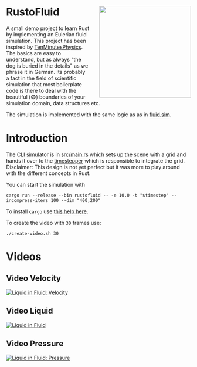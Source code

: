 <img src="docs/logo-mod.png" style="margin-left: 20pt; width: 250px; margin-top:30pt" align="right">
<h1>RustoFluid</h1>

A small demo project to learn Rust by implementing an Eulerian fluid simulation.
This project has been inspired by
[TenMinutesPhysics](https://matthias-research.github.io/pages/tenMinutePhysics/index.html).
The basics are easy to understand, but as always "the dog is buried in the
details" as we phrase it in German. Its probably a fact in the field of
scientific simulation that most boilerplate code is there to deal with the
beautiful (😨) boundaries of your simulation domain, data structures etc.

The simulation is implemented with the same logic as as in
[fluid.sim](https://github.com/matthias-research/pages/blob/master/tenMinutePhysics/17-fluidSim.html).

# Introduction

The CLI simulator is in [src/main.rs](src/main.rs) which sets up the scene with
a [grid](src/solver/grid.rs) and hands it over to the
[timestepper](src/solver/timestepper.rs) which is responsible to integrate the
grid. Disclaimer: This design is not yet perfect but it was more to play around
with the different concepts in Rust.

You can start the simulation with

```shell
cargo run --release --bin rustofluid -- -e 10.0 -t "$timestep" --incompress-iters 100 --dim "400,200"
```

To install `cargo` use
[this help here](https://doc.rust-lang.org/cargo/getting-started/installation.html).

To create the video with `30` frames use:

```shell
./create-video.sh 30
```

# Videos

## Video Velocity

[![Liquid in Fluid: Velocity](docs/frame-1.png)](https://youtu.be/qZvKNIiBiw4)

## Video Liquid

[![Liquid in Fluid](docs/frame-3.png)](https://youtu.be/BxRfxUcNPv0)

## Video Pressure

[![Liquid in Fluid: Pressure](docs/frame-2.png)](https://youtu.be/44bBZcQKzLQ)

